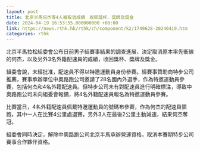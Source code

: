 ```yaml
---
layout: post
title: 北京半馬何杰等4人被取消成績　收回獎杯、獎牌及獎金
date: 2024-04-19 16:53:55.000000000 +08:00
link: https://news.rthk.hk/rthk/ch/component/k2/1749628-20240419.htm
categories: rthk
---
```


北京半馬拉松組委會公布日前男子組賽事結果的調查進展，決定取消原本率先衝線的何杰，以及另外3名外籍配速員的成績，收回獎杯、獎牌及獎金。

組委會說，未經批准，配速員不得以特邀運動員身份參賽。經賽事贊助商特步公司推薦，賽事承辦單位中奧路跑公司邀請了28名國內外選手，作為特邀運動員參賽，包括何杰和4名外籍配速員。但特步公司未有對配速員進行明確標注，導致中奧路跑公司未向組委會報備，將4名外籍配速員報名為特邀運動員參賽。

比賽當日，4名外籍配速員佩戴特邀運動員的號碼布參賽，作為何杰的配速員領跑，其中一人在比賽4公里處退賽，另外3人在最後2公里主動減速，結果何杰奪冠。

組委會同時決定，解除中奧路跑公司北京半馬承辦營運資格，取消本賽期特步公司賽事合作夥伴資格。
